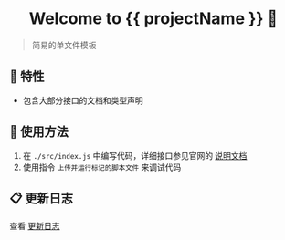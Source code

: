 <h1 align="center">Welcome to {{ projectName }} 👋</h1>

> 简易的单文件模板

## 🎉 特性

- 包含大部分接口的文档和类型声明

## 🚀 使用方法

1. 在 `./src/index.js` 中编写代码，详细接口参见官网的 [说明文档]
2. 使用指令 `上传并运行标记的脚本文件` 来调试代码

## 📋 更新日志

查看 [更新日志]

<!-- Links -->

[说明文档]: https://docs.hamibot.com/reference/hamibot
[更新日志]: ./CHANGELOG.md
